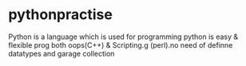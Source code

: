 # pythonpractise
Python is a language which is used for programming python is easy &amp; flexible prog both oops(C++) &amp; Scripting.g (perl).no need of definne datatypes and garage collection 
